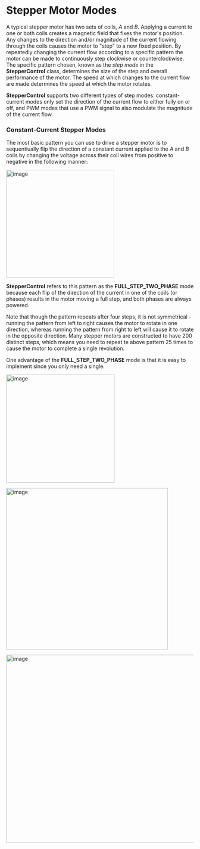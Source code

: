 # Stepper Motor Modes

A typical stepper motor has two sets of coils, *A* and *B*.  Applying a current to one or both coils creates a magnetic field that fixes the motor's position.  Any changes to the direction and/or magnitude of the current flowing through the coils causes the motor to "step" to a new fixed position.  By repeatedly changing the current flow according to a specific pattern the motor can be made to continuously step clockwise or counterclockwise.  The specific pattern chosen, known as the *step mode* in the **StepperControl** class, determines the size of the step and overall performance of the motor.  The speed at which changes to the current flow are made determines the speed at which the motor rotates.

**StepperControl** supports two different types of step modes: constant-current modes only set the direction of the current flow to either fully on or off, and PWM modes that use a PWM signal to also modulate the magnitude of the current flow.

### Constant-Current Stepper Modes

The most basic pattern you can use to drive a stepper motor is to sequentiually flip the direction of a constant current applied to the *A* and *B* coils by changing the voltage across their coil wires from positive to negative in the following manner:

<img width="290" alt="image" src="https://github.com/HomeSpan/HomeSpan/assets/68477936/8bea7031-7325-4ded-8ebd-5554d8f1e13d">

**StepperControl** refers to this pattern as the **FULL_STEP_TWO_PHASE** mode because each flip of the direction of the current in one of the coils (or phases) results in the motor moving a full step, and both phases are always powered.

Note that though the pattern repeats after four steps, it is not symmetrical -  running the pattern from left to right causes the motor to rotate in one direction, whereas running the pattern from right to left will cause it to rotate in the opposite direction.  Many stepper motors are constructed to have 200 distinct steps, which means you need to repeat te above pattern 25 times to cause the motor to complete a single revolution.

One advantage of the **FULL_STEP_TWO_PHASE** mode is that it is easy to implement since you only need a single.


				
<img width="291" alt="image" src="https://github.com/HomeSpan/HomeSpan/assets/68477936/cbf2fea5-072e-4fef-9231-504bb483b0c0"><br>
						
<img width="434" alt="image" src="https://github.com/HomeSpan/HomeSpan/assets/68477936/ec317c77-fbd9-4641-9d50-d822b477c9ec"><br>

<img width="505" alt="image" src="https://github.com/HomeSpan/HomeSpan/assets/68477936/75a6176b-b5b4-4b85-a394-a4d6e1f9bf3d"><br>
